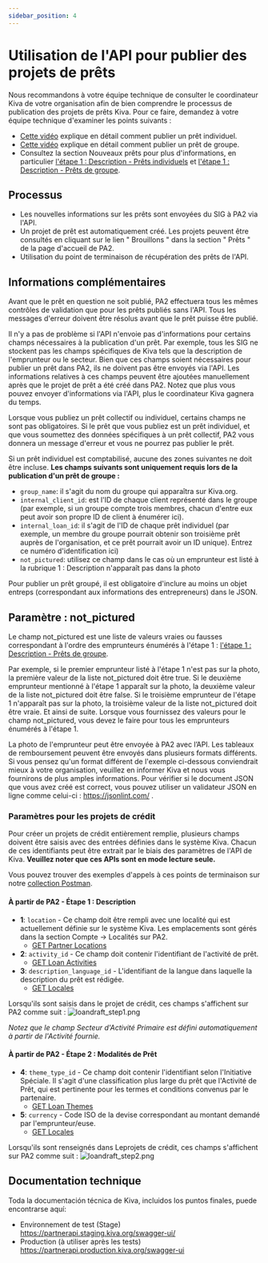 ```yaml
---
sidebar_position: 4
---
```


# Utilisation de l'API pour publier des projets de prêts
Nous recommandons à votre équipe technique de consulter le coordinateur Kiva de votre organisation afin de bien comprendre le processus de publication des projets de prêts Kiva. Pour ce faire, demandez à votre équipe technique d'examiner les points suivants :
* [Cette vidéo](https://www.youtube.com/watch?v=9gScexv-yZo&amp;t=5s) explique en détail comment publier un prêt individuel.
* [Cette vidéo](https://www.youtube.com/watch?v=KvKUScWF73M&amp;t=1s) explique en détail comment publier un prêt de groupe.
* Consultez la section Nouveaux prêts pour plus d'informations, en particulier [l'étape 1 : Description - Prêts individuels](https://kivapartnerhelpcenter.zendesk.com/hc/en-us/articles/360030919632) et [l'étape 1 : Description - Prêts de groupe](https://kivapartnerhelpcenter.zendesk.com/hc/en-us/articles/360031260191).
 
## Processus
* Les nouvelles informations sur les prêts sont envoyées du SIG à PA2 via l'API.
* Un projet de prêt est automatiquement créé. Les projets peuvent être consultés en cliquant sur le lien " Brouillons " dans la section " Prêts " de la page d'accueil de PA2.
* Utilisation du point de terminaison de récupération des prêts de l'API.

## Informations complémentaires
Avant que le prêt en question ne soit publié, PA2 effectuera tous les mêmes contrôles de validation que pour les prêts publiés sans l'API. Tous les messages d'erreur doivent être résolus avant que le prêt puisse être publié.

Il n'y a pas de problème si l'API n'envoie pas d'informations pour certains champs nécessaires à la publication d'un prêt. Par exemple, tous les SIG ne stockent pas les champs spécifiques de Kiva tels que la description de l'emprunteur ou le secteur. Bien que ces champs soient nécessaires pour publier un prêt dans PA2, ils ne doivent pas être envoyés via l'API. Les informations relatives à ces champs peuvent être ajoutées manuellement après que le projet de prêt a été créé dans PA2. Notez que plus vous pouvez envoyer d'informations via l'API, plus le coordinateur Kiva gagnera du temps.

Lorsque vous publiez un prêt collectif ou individuel, certains champs ne sont pas obligatoires. Si le prêt que vous publiez est un prêt individuel, et que vous soumettez des données spécifiques à un prêt collectif, PA2 vous donnera un message d'erreur et vous ne pourrez pas publier le prêt.

Si un prêt individuel est comptabilisé, aucune des zones suivantes ne doit être incluse. **Les champs suivants sont uniquement requis lors de la publication d'un prêt de groupe :**
* `group_name`: il s'agit du nom du groupe qui apparaîtra sur Kiva.org.
* `internal_client_id`: est l'ID de chaque client représenté dans le groupe (par exemple, si un groupe compte trois membres, chacun d'entre eux peut avoir son propre ID de client à énumérer ici).
* `internal_loan_id`: il s'agit de l'ID de chaque prêt individuel (par exemple, un membre du groupe pourrait obtenir son troisième prêt auprès de l'organisation, et ce prêt pourrait avoir un ID unique). Entrez ce numéro d'identification ici)
* `not_pictured`: utilisez ce champ dans le cas où un emprunteur est listé à la rubrique 1 : Description n'apparaît pas dans la photo

Pour publier un prêt groupé, il est obligatoire d'inclure au moins un objet entreps (correspondant aux informations des entrepreneurs) dans le JSON.

## Paramètre : not_pictured

Le champ not_pictured est une liste de valeurs vraies ou fausses correspondant à l'ordre des emprunteurs énumérés à l'étape 1 : [l'étape 1 : Description - Prêts de groupe](https://kivapartnerhelpcenter.zendesk.com/hc/en-us/articles/360031260191).

Par exemple, si le premier emprunteur listé à l'étape 1 n'est pas sur la photo, la première valeur de la liste not_pictured doit être true. Si le deuxième emprunteur mentionné à l'étape 1 apparaît sur la photo, la deuxième valeur de la liste not_pictured doit être false. Si le troisième emprunteur de l'étape 1 n'apparaît pas sur la photo, la troisième valeur de la liste not_pictured doit être vraie. Et ainsi de suite.
Lorsque vous fournissez des valeurs pour le champ not_pictured, vous devez le faire pour tous les emprunteurs énumérés à l'étape 1.

La photo de l'emprunteur peut être envoyée à PA2 avec l’API. Les tableaux de remboursement peuvent être envoyés dans plusieurs formats différents. Si vous pensez qu'un format différent de l'exemple ci-dessous conviendrait mieux à votre organisation, veuillez en informer Kiva et nous vous fournirons de plus amples informations. Pour vérifier si le document JSON que vous avez créé est correct, vous pouvez utiliser un validateur JSON en ligne comme celui-ci : https://jsonlint.com/ .

### Paramètres pour les projets de crédit

Pour créer un  projets de crédit entièrement remplie, plusieurs champs doivent être saisis avec des entrées définies dans le système Kiva. Chacun de ces identifiants peut être extrait par le biais des paramètres de l'API de Kiva. **Veuillez noter que ces APIs sont en mode lecture seule.**

Vous pouvez trouver des exemples d'appels à ces points de terminaison sur notre [collection Postman](https://github.com/kiva/fps-sdk/tree/main/samples/postman).

#### À partir de PA2 - Étape 1 : Description
* **1**: `location` - Ce champ doit être rempli avec une localité qui est actuellement définie sur le système Kiva. Les emplacements sont gérés dans la section Compte -> Localités sur PA2.
    * [GET Partner Locations](https://partner-api.k1.kiva.org/swagger-ui/#/partner-configurations/locationConfigsRouteUsingGET)
* **2**: `activity_id` - Ce champ doit contenir l'identifiant de l'activité de prêt.
    * [GET Loan Activities](https://partner-api.k1.kiva.org/swagger-ui/#/partner-configurations/activityConfigsRouteUsingGET)
* **3**: `description_language_id` - L'identifiant de la langue dans laquelle la description du prêt est rédigée.
    * [GET Locales](https://partner-api.k1.kiva.org/swagger-ui/#/partner-configurations/localeConfigsRouteUsingGET)

Lorsqu'ils sont saisis dans le projet de crédit, ces champs s'affichent sur PA2 comme suit :
![loandraft_step1.png](@site/static/img/pa2/loandraft_step1.png)

*Notez que le champ Secteur d'Activité Primaire est défini automatiquement à partir de l'Activité fournie.*

#### À partir de PA2 - Étape 2 : Modalités de Prêt
* **4**: `theme_type_id` - Ce champ doit contenir l'identifiant selon l'Initiative Spéciale. Il s'agit d'une classification plus large du prêt que l'Activité de Prêt, qui est pertinente pour les termes et conditions convenus par le partenaire.
    * [GET Loan Themes](https://partner-api.k1.kiva.org/swagger-ui/#/partner-configurations/themeConfigsRouteUsingGET)
* **5**: `currency` - Code ISO de la devise correspondant au montant demandé par l'emprunteur/euse.
    * [GET Locales](https://partner-api.k1.kiva.org/swagger-ui/#/partner-configurations/localeConfigsRouteUsingGET)

Lorsqu'ils sont renseignés dans Leprojets de crédit, ces champs s'affichent sur PA2 comme suit :
![loandraft_step2.png](@site/static/img/pa2/loandraft_step2.png)

## Documentation technique
Toda la documentación técnica de Kiva, incluidos los puntos finales, puede encontrarse aquí:
* Environnement de test (Stage) https://partnerapi.staging.kiva.org/swagger-ui/
* Production (à utiliser après les tests)  https://partnerapi.production.kiva.org/swagger-ui
